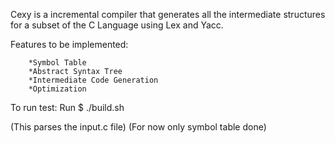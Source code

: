 Cexy is a incremental compiler that generates all the intermediate structures for a subset of the C Language using Lex and Yacc.

Features to be implemented:

		*Symbol Table
		*Abstract Syntax Tree
		*Intermediate Code Generation 
		*Optimization

To run test:
Run 
$ ./build.sh


(This parses the input.c file)
(For now only symbol table done)
